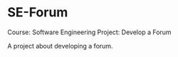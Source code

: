 # SE-Forum
Course: Software Engineering
Project: Develop a Forum

A project about developing a forum.
